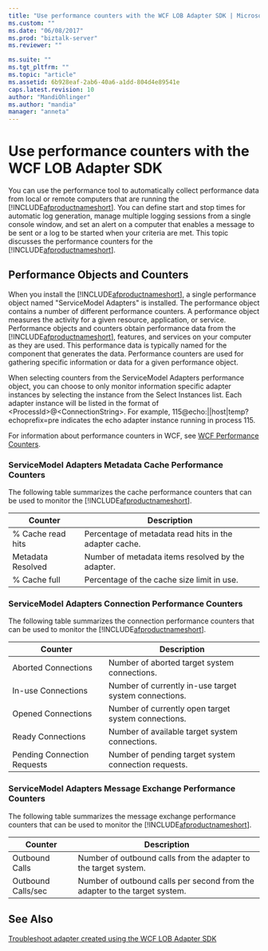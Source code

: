 ```yaml
---
title: "Use performance counters with the WCF LOB Adapter SDK | Microsoft Docs"
ms.custom: ""
ms.date: "06/08/2017"
ms.prod: "biztalk-server"
ms.reviewer: ""

ms.suite: ""
ms.tgt_pltfrm: ""
ms.topic: "article"
ms.assetid: 6b928eaf-2ab6-40a6-a1dd-804d4e89541e
caps.latest.revision: 10
author: "MandiOhlinger"
ms.author: "mandia"
manager: "anneta"
---
```

# Use performance counters with the WCF LOB Adapter SDK
You can use the performance tool to automatically collect performance data from local or remote computers that are running the [!INCLUDE[afproductnameshort](../../includes/afproductnameshort-md.md)]. You can define start and stop times for automatic log generation, manage multiple logging sessions from a single console window, and set an alert on a computer that enables a message to be sent or a log to be started when your criteria are met. This topic discusses the performance counters for the [!INCLUDE[afproductnameshort](../../includes/afproductnameshort-md.md)].  
  
## Performance Objects and Counters  
 When you install the [!INCLUDE[afproductnameshort](../../includes/afproductnameshort-md.md)], a single performance object named "ServiceModel Adapters" is installed. The performance object contains a number of different performance counters. A performance object measures the activity for a given resource, application, or service. Performance objects and counters obtain performance data from the [!INCLUDE[afproductnameshort](../../includes/afproductnameshort-md.md)], features, and services on your computer as they are used. This performance data is typically named for the component that generates the data. Performance counters are used for gathering specific information or data for a given performance object.  
  
 When selecting counters from the ServiceModel Adapters performance object, you can choose to only monitor information specific adapter instances by selecting the instance from the Select Instances list. Each adapter instance will be listed in the format of \<ProcessId\>@\<ConnectionString\>. For example, 115@echo:&#124;&#124;host&#124;temp?echoprefix=pre indicates the echo adapter instance running in process 115.  
  
 For information about performance counters in WCF, see [WCF Performance Counters](https://msdn.microsoft.com/library/ms735098.aspx).
  
### ServiceModel Adapters Metadata Cache Performance Counters  
 The following table summarizes the cache performance counters that can be used to monitor the [!INCLUDE[afproductnameshort](../../includes/afproductnameshort-md.md)].  
  
|Counter|Description|  
|-------------|-----------------|  
|% Cache read hits|Percentage of metadata read hits in the adapter cache.|  
|Metadata Resolved|Number of metadata items resolved by the adapter.|  
|% Cache full|Percentage of the cache size limit in use.|  
  
### ServiceModel Adapters Connection Performance Counters  
 The following table summarizes the connection performance counters that can be used to monitor the [!INCLUDE[afproductnameshort](../../includes/afproductnameshort-md.md)].  
  
|Counter|Description|  
|-------------|-----------------|  
|Aborted Connections|Number of aborted target system connections.|  
|In-use Connections|Number of currently in-use target system connections.|  
|Opened Connections|Number of currently open target system connections.|  
|Ready Connections|Number of available target system connections.|  
|Pending Connection Requests|Number of pending target system connection requests.|  
  
### ServiceModel Adapters Message Exchange Performance Counters  
 The following table summarizes the message exchange performance counters that can be used to monitor the [!INCLUDE[afproductnameshort](../../includes/afproductnameshort-md.md)].  
  
|Counter|Description|  
|-------------|-----------------|  
|Outbound Calls|Number of outbound calls from the adapter to the target system.|  
|Outbound Calls/sec|Number of outbound calls per second from the adapter to the target system.|  
  
## See Also  
 [Troubleshoot adapter created using the WCF LOB Adapter SDK](../../adapters-and-accelerators/wcf-lob-adapter-sdk/troubleshoot-adapter-created-using-the-wcf-lob-adapter-sdk.md)